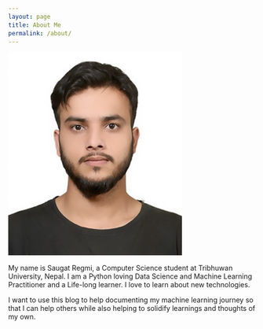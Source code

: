 ```yaml
---
layout: page
title: About Me
permalink: /about/
---
```


![images](https://github.com/regmi-saugat/saugat.ai/blob/master/images/01_saugat.png?raw=true)

My name is Saugat Regmi, a Computer Science student at Tribhuwan University, Nepal. I am a Python loving Data Science and Machine Learning Practitioner and a Life-long learner. I love to learn about new technologies.

I want to use this blog to help documenting my machine learning journey so that I can help others while also helping to solidify learnings and thoughts of my own.
